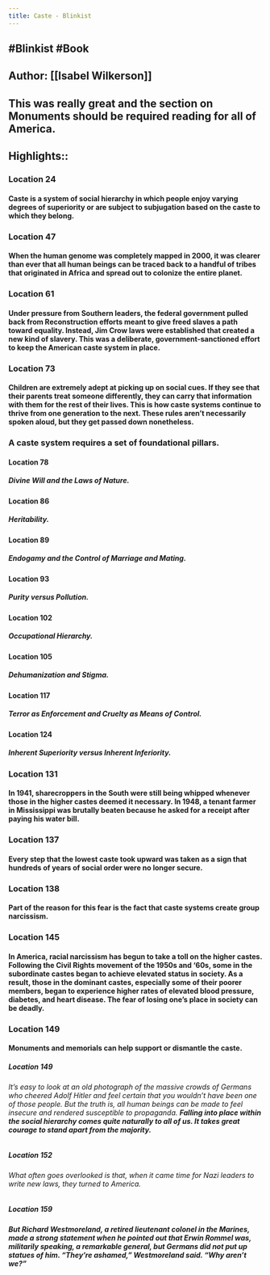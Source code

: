 ```yaml
---
title: Caste - Blinkist
---
```


## #Blinkist #Book

## Author: [[Isabel Wilkerson]]

## This was really great and the section on Monuments should be required reading for all of America. 

## Highlights::
### Location 24
#### Caste is a system of social hierarchy in which people enjoy varying degrees of superiority or are subject to subjugation based on the caste to which they belong.

### Location 47
#### When the human genome was completely mapped in 2000, it was clearer than ever that all human beings can be traced back to a handful of tribes that originated in Africa and spread out to colonize the entire planet.

### Location 61
#### Under pressure from Southern leaders, the federal government pulled back from Reconstruction efforts meant to give freed slaves a path toward equality. Instead, Jim Crow laws were established that created a new kind of slavery. This was a deliberate, government-sanctioned effort to keep the American caste system in place.

### Location 73
#### Children are extremely adept at picking up on social cues. If they see that their parents treat someone differently, they can carry that information with them for the rest of their lives. This is how caste systems continue to thrive from one generation to the next. These rules aren’t necessarily spoken aloud, but they get passed down nonetheless.

### A caste system requires a set of foundational pillars.
#### Location 78
##### Divine Will and the Laws of Nature.

#### Location 86
##### Heritability.

#### Location 89
##### Endogamy and the Control of Marriage and Mating.

#### Location 93
##### Purity versus Pollution.

#### Location 102
##### Occupational Hierarchy.

#### Location 105
##### Dehumanization and Stigma.

#### Location 117
##### Terror as Enforcement and Cruelty as Means of Control.

#### Location 124
##### Inherent Superiority versus Inherent Inferiority.

### Location 131
#### In 1941, sharecroppers in the South were still being whipped whenever those in the higher castes deemed it necessary. In 1948, a tenant farmer in Mississippi was brutally beaten because he asked for a receipt after paying his water bill.

### Location 137
#### Every step that the lowest caste took upward was taken as a sign that hundreds of years of social order were no longer secure.

### Location 138
#### Part of the reason for this fear is the fact that caste systems create group narcissism.

### Location 145
#### In America, racial narcissism has begun to take a toll on the higher castes. Following the Civil Rights movement of the 1950s and ‘60s, some in the subordinate castes began to achieve elevated status in society. As a result, those in the dominant castes, especially some of their poorer members, began to experience higher rates of elevated blood pressure, diabetes, and heart disease. The fear of losing one’s place in society can be deadly.

### Location 149
#### Monuments and memorials can help support or dismantle the caste.
##### Location 149
###### It’s easy to look at an old photograph of the massive crowds of Germans who cheered Adolf Hitler and feel certain that you wouldn’t have been one of those people. But the truth is, all human beings can be made to feel insecure and rendered susceptible to propaganda. **Falling into place within the social hierarchy comes quite naturally to all of us. It takes great courage to stand apart from the majority.**

##### Location 152
###### What often goes overlooked is that, when it came time for Nazi leaders to write new laws, they turned to America.

##### Location 159
###### **But Richard Westmoreland, a retired lieutenant colonel in the Marines, made a strong statement when he pointed out that Erwin Rommel was, militarily speaking, a remarkable general, but Germans did not put up statues of him. “They’re ashamed,” Westmoreland said. “Why aren’t we?”**
